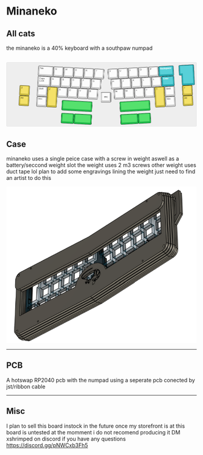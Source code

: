 # Minaneko
## All cats



the minaneko is a 40% keyboard with a southpaw numpad 

![alt text](https://github.com/ShrimpedKeyboard/Shrimptana/blob/main/Misc/KLE.png?raw=true)
 --- 

## Case

minaneko uses a single peice case with a screw in weight aswell as a battery/seccond weight slot
the weight uses 2 m3 screws 
other weight uses duct tape lol
plan to add some engravings lining the weight just need to find an artist to do this

![alt text](https://github.com/ShrimpedKeyboard/Shrimptana/blob/main/Gallery/Renders/Case%202.png?raw=true)

 --- 

## PCB

A hotswap RP2040 pcb with the numpad using a seperate pcb conected by jst/ribbon cable 

 --- 

## Misc
I plan to sell this board instock in the future once my storefront is at 
this board is untested at the momment i do not recomend producing it 
DM xshrimped on discord if you have any questions
https://discord.gg/pNWCxb3Fh5
